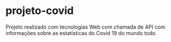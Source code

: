 # projeto-covid
Projeto realizado com tecnologias Web com chamada de API com informações sobre as estatísticas do Covid 19 do mundo todo.
